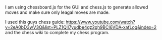 I am using chessboard.js for the GUI and chess.js to generate allowed moves and make sure only leagal moves are made.

I used this guys chess guide: https://www.youtube.com/watch?v=2eA0bD3wV3Q&list=PLZ1QII7yudbe4gz2gh9BCI6VDA-xafLog&index=2 and the chess wiki to complete my chess program.